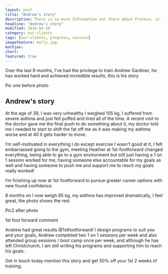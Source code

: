 ```yaml
---
layout: post
title: "Andrew's story"
description: There is so much Information out there about Protein, in this blog I explain all you need to know and have also added 13 High in Protein foods I recommend that you should include in your diet
headline: "Andrew's story"
modified: 2016-04-29
category: our-clients
tags: [our-clients, progress, success]
imagefeature: molly.jpg
mathjax: 
chart:
featured: true
---
```


Over the last 8 months, I’ve had the privilege to train Andrew Gardiner, he has worked hard and achieved incredible results, this is his story

Pic one before photo

## Andrew's story

At the age of 39, I was very unhealthy I weighed 105 kg, I suffered from severe asthma and just felt puffed and tired all of the time. A recent visit to the doctor gave me the final push to do something about it, my doctor told me I needed to start to shift the fat off me as it was making my asthma worse and at 40 it gets harder to move.

I’m self-motivated in everything I do except exercise I wasn’t good at it, I felt embarrassed going to the gym, meeting Heather at 1st-footforward changed everything, being able to go to a gym environment but still just having a 1 on 1 session worked for me, having someone else accountable for my goals as well and having someone to push me and support me to reach my goals really worked!

I’m finishing up now at 1st-footforward to pursue greater career options with new found confidence.

8 months on I now weigh 85 kg, my asthma has improved dramatically, I feel great, the photo shows the rest

Pic2 after photo

1st foot forward comment

Andrew had great results @1stfootforward! I design programs to suit you and your goals, Andrew completed two 1 on 1 sessions per week and also attended group sessions / boot camp once per week, and although he has left Christchurch, I am still writing his programs and supporting him to reach his goals.

Get in touch today mention this story and get 50% off your 1st 2 weeks of training.










